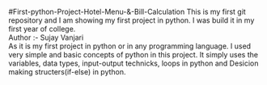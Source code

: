 #First-python-Project-Hotel-Menu-&-Bill-Calculation
This is my first git repository and I am showing my first project in python. I was build it in my first year of college.
<br>
Author :- Sujay Vanjari
<br>
   As it is my first project in python or in any programming language. I used very simple and basic concepts of python in this project. 
It simply uses the variables, data types, input-output technicks, loops in python and Desicion making structers(if-else) in python. 
